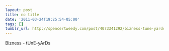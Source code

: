 ```yaml
---
layout: post
title: no title
date: '2011-03-24T19:25:54-05:00'
tags: []
tumblr_url: http://spencertweedy.com/post/4073341292/bizness-tune-yards
---
```

Bizness - tUnE-yArDs

